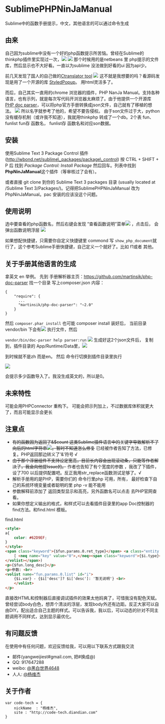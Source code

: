 # SublimePHPNinJaManual
Sublime中的函数手册提示，中文，其他语言的可以通过命令生成

## 由来
自己因为sublime中没有一个好的php函数提示所苦恼。曾经在Sublime的thinkphp插件里实现过一次，![](https://camo.githubusercontent.com/759b876842251b13854ff35267cc005b39d0ddb8/687474703a2f2f7777772e7468696e6b7068702e636e2f55706c6f6164732f7370656563682f323031332d30382d30342f353166653061613430636134302e706e67) ![](https://camo.githubusercontent.com/4749d5a82cd9e4cba79622833f3e0c7699bf5ba7/687474703a2f2f7777772e7468696e6b7068702e636e2f55706c6f6164732f7370656563682f323031332d30382d30342f353166653062646361333036632e706e67) 那个时候用的是netbeans 里 php提示的文件库，然后显示也不大好看。一直以为sublime 没法做到好看的ui 因为api少。

前几天发现了国人的自己做的[Ctranslator tool](https://packagecontrol.io/packages/Ctranslator%20tool) ![](https://packagecontrol.io/readmes/img/927f757b88e0448227a2db8f9e312a9686eea391.gif) 这不就是我想要的吗？看源码发现是用了一个开源的库 [StyledPopup](https://github.com/huot25/StyledPopup)。 用html灵活多了。

而后，自己其实一直用的chrome 浏览器的插件，PHP NanJa Manual。支持各种语言，也有示列，就是每次写代码开浏览器太麻烦了。由于他提供一个开源库[PHP doc parser](https://github.com/martinsik/php-doc-parser)，可以将php官方手册转换成json文件，自己就有了移植的想法。
![](https://raw.githubusercontent.com/martinsik/php-doc-parser/master/doc/animation.gif)
所以名字就参考了他的，希望不要告侵权。
由于son文件过于大，python没有缓存机制（或许我不知道），我就用thinkphp 转成了一个db。2个表 fun、funlist  fun存 函数名， funlist存 函数名和对应son数据。
## 安装
使用Sublime Text 3 Package Control 插件(http://wbond.net/sublime\_packages/package\_control) 按 CTRL + SHIFT + P 后 找到 _Package Control: Install Package_ 然后回车。列表中找到**PhpNinJaManual**这个插件（等审核过了会有）。

或者直接 git clone 到你的 Sublime Text 3 packages 目录 (usually located at /Sublime Text 3/Packages/)。记得把SublimePHPNinJaManual 改为PhpNinJaManual。pac 安装的应该没这个问题。

## 使用说明
选中要查看的php函数名，然后右键会发现 “查看函数说明”菜单![](http://ww3.sinaimg.cn/mw1024/50075709gw1eweqa43989j20c40e077h.jpg) ，点击后，
会弹出函数说明浮层 ![](http://ww2.sinaimg.cn/mw1024/50075709gw1ewfznodyolj20mt07sq5t.jpg)

如果想配快捷键，只需要你自定义快捷键里 commond 写 `show_php_document`就行了，这个参考Sublime手册快捷键，自己定义一个就好了。比如 f1或者 其他。
## 关于手册其他语言的生成
拿英文 en 举例。
先到 手册解析器主页：https://github.com/martinsik/php-doc-parser
找一个目录 写上composer.json 
内容：

	{
		"require": {
		  ...
		  "martinsik/php-doc-parser": "~2.0"
		}
	}

然后 `composer.phar install` 也可能 composer install
装好后， 当前目录vendor/bin 下会有![](http://ww3.sinaimg.cn/mw1024/50075709gw1eweqbqozgtj208c03w0sq.jpg) 执行文件，然后 

`vendor/bin/doc-parser help parser:run`
![](https://raw.githubusercontent.com/martinsik/php-doc-parser/master/doc/animation.gif)
生成好这2个json文件后， 复制到，插件目录的 App/Runtime/Data里，![](http://ww1.sinaimg.cn/mw1024/50075709gw1eweqeagv1bj208503dglk.jpg) 

到时候就不是zh 而是en。
然后 命令行切换到插件目录里执行 

![](http://ww4.sinaimg.cn/mw1024/50075709gw1eweqevv5xpj20fy01lwex.jpg)

会提示多少函数导入了。我没生成英文的，所以是0。
## 未来特性
可能会用PHPConnector 重构下。
可能会把示列加上，不过数据库体积就更大了，而且可能显示会更长
## 注意点
- <s>有的函数因为返回了&$count 这类Sublime插件语言中的关键字导致解析不了向后的html字符串![](http://ww1.sinaimg.cn/mw1024/50075709gw1eweqfm5h0tj20az04a0to.jpg)。暂时不知道怎么修复</s> 已经被作者告知了方法，已修复。PHP返回那边转义了'&'符号 √
- <s>由于那个浮层组件不支持设定宽高，目前长内容会出现滚动条，只能等作者解决了，我会向他提Issue的。</s> 作者也告知了有个宽度的参数 ，我改了下插件，设了700 以后提供配置吧。反正我用str_replace函数测试足够了。√
- 解析手册用的是PHP，需要你们的 命令行里php 可用，所有， 最好检查下自己的系统环境变量或者聪明的里 php -v 能不能用
- 参数解释前添加了 返回类型显示和高亮，另外函数名可以点击 去PHP官网查看。
- 如果你想定义输出的格式，和样式可以去看插件目录里的app Doc控制器的find方法。和find.html 模板。

find.html

~~~html
<style>
a{
	color: #62D9EF;
}
</style>
<span class="keyword">{$fun.params.0.ret_type}</span> <a class="entity name function" href="{$url}">{$fun.params.0.name}</a> (<span class="comment line"><volist name="fun.params.0.list" id="i">
	[ <neq name="key" value="0">,</neq><span class="keyword">{$i.type}</span> <span class="string quoted">{$i.var}</span> ]' {$i['beh']? $i['beh']:$i['type']}  {$i.var}
</volist></span>)
<p>{$fun.long_desc}</p>
<p>参数: <br>
<volist name="fun.params.0.list" id="i">
	{$i.var} - {$i['desc']? $i['desc']: '暂无说明'} <br>
	</volist>
</p>
~~~
直接改HTML和控制器后直接调试插件的效果太他妈爽了，可惜我没有配色天赋。曾经尝试body白色，想弄个清淡的浮层，发现body外还有边距。反正大家可以自由DIY。配出适合自己主题的样式。可以告诉我，我以后，可以动态的针对不同主题调用不同样式，达到显示最优化。

## 有问题反馈
在使用中有任何问题，欢迎反馈给我，可以用以下联系方式跟我交流

* 邮件(yangweijiest#gmail.com, 把#换成@)
* QQ: 917647288
* weibo: [@黑白世界4648](http://weibo.com/1342658313)
* 人人: [@杨维杰](http://www.renren.com/247050624)
## 关于作者

	var code-tech = {
	    nickName  : "杨维杰",
	    site : "http://code-tech.diandian.com"
	}
